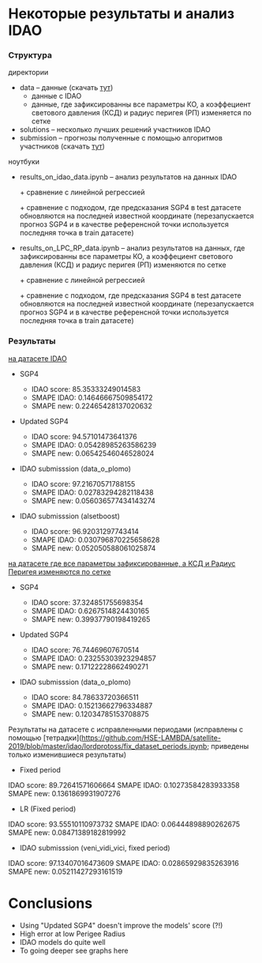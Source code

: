 # Некоторые результаты и анализ IDAO 

### Структура

директории

* data – данные (скачать [тут](https://yadi.sk/d/1YjsfyXdAc6c1g))
   * данные с IDAO
   * данные, где зафиксированны все параметры КО, а коэффециент светового давления (КСД) и радиус перигея (РП) изменяется по сетке
* solutions – несколько лучших решений участников IDAO
* submission – прогнозы полученные с помощью алгоритмов участников  (скачать [тут](https://yadi.sk/d/xTfkF0KaWXx43w))

ноутбуки

* results_on_idao_data.ipynb – анализ результатов на данных IDAO 
    
    \+ сравнение с линейной регрессией 
    
    \+ сравнение с подходом, где предсказания SGP4 в test датасете обновляются на последней известной координате (перезапускается прогноз SGP4 и в качестве референсной точки используется последняя точка в train датасете)

* results_on_LPC_RP_data.ipynb – анализ результатов на данных, где зафиксированны все параметры КО, а коэффециент светового давления (КСД) и радиус перигея (РП) изменяются по сетке 

    \+ сравнение с линейной регрессией 

    \+ сравнение с подходом, где предсказания SGP4 в test датасете обновляются на последней известной координате (перезапускается прогноз SGP4 и в качестве референсной точки используется последняя точка в train датасете)


### Результаты

[на датасете IDAO](https://github.com/HSE-LAMBDA/satellite-2019/blob/master/idao/competition_results/results_on_idao_data.ipynb)

* SGP4

    * IDAO score:  85.35333249014583
    * SMAPE IDAO:  0.14646667509854172
    * SMAPE new:   0.22465428137020632

* Updated SGP4

    * IDAO score:  94.57101473641376
    * SMAPE IDAO:  0.05428985263586239
    * SMAPE new:   0.06542546046528024

* IDAO submisssion (data_o_plomo)

    * IDAO score:  97.21670571788155
    * SMAPE IDAO:  0.02783294282118438
    * SMAPE new:   0.056036577434143274

* IDAO submisssion (alsetboost)

    * IDAO score:  96.92031297743414
    * SMAPE IDAO:  0.030796870225658628
    * SMAPE new:   0.052050588061025874

[на датасете где все параметры зафиксированные, а КСД и Радиус Перигея изменяются по сетке](https://github.com/HSE-LAMBDA/satellite-2019/blob/master/idao/competition_results/results_on_LPC_RP_data.ipynb)

* SGP4

    * IDAO score:  37.324851755698354
    * SMAPE IDAO:  0.6267514824430165
    * SMAPE new:   0.39937790198419265

* Updated SGP4

    * IDAO score:  76.74469607670514
    * SMAPE IDAO:  0.23255303923294857
    * SMAPE new:   0.17122228662490271

* IDAO submisssion (data_o_plomo)

    * IDAO score:  84.78633720366511
    * SMAPE IDAO:  0.15213662796334887
    * SMAPE new:   0.12034785153708875
    
Результаты на датасете с исправленными периодами (исправлены с помощью [тетрадки](https://github.com/HSE-LAMBDA/satellite-2019/blob/master/idao/lordprotoss/fix_dataset_periods.ipynb; приведены только изменившиеся результаты) 

* Fixed period

IDAO score:  89.72641571606664
SMAPE IDAO:  0.10273584283933358
SMAPE new:   0.1361869931907276

* LR (Fixed period)

IDAO score:  93.55510110973732
SMAPE IDAO:  0.06444898890262675
SMAPE new:   0.08471389182819992

* IDAO submisssion (veni_vidi_vici, fixed period)

IDAO score:  97.13407016473609
SMAPE IDAO:  0.02865929835263916
SMAPE new:   0.05211427293161519

# Conclusions

* Using "Updated SGP4" doesn't improve the models' score (?!)
* High error at low Perigee Radius
* IDAO models do quite well
* To going deeper see graphs here
